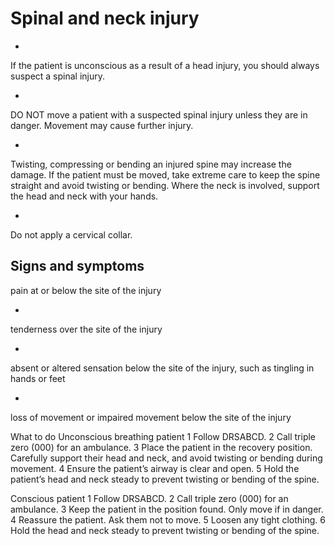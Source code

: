 ﻿# Spinal and neck injury 

- 
If the patient is unconscious as a result of a head injury, you should always suspect a spinal injury. 

- 
DO NOT move a patient with a suspected spinal injury unless they are in danger. Movement may cause further injury. 

- 
Twisting, compressing or bending an injured spine may increase the damage. If the patient must be moved, take extreme care to keep the spine straight and avoid twisting or bending. Where the neck is involved, support the head and neck with your hands. 

- 
Do not apply a cervical collar. 


Signs and symptoms 
- 
pain at or below the site of the injury 

- 
tenderness over the site of the injury 

- 
absent or altered sensation below the site of the injury, such as tingling in hands or feet 

- 
loss of movement or impaired movement below the site of the injury 


What to do Unconscious breathing patient 
1 Follow DRSABCD. 2 Call triple zero (000) for an ambulance. 3 Place the patient in the recovery position. Carefully 
support their head and neck, and avoid twisting or bending during movement. 
4 Ensure the patient’s airway is clear and open. 
5 Hold the patient’s head and neck steady to prevent twisting or bending of the spine. 

Conscious patient 
1 Follow DRSABCD. 2 Call triple zero (000) for an ambulance. 3 Keep the patient in the position found. Only move if in 
danger. 
4 Reassure the patient. Ask them not to move. 
5 Loosen any tight clothing. 
6 Hold the head and neck steady to prevent twisting or 
bending of the spine. 




